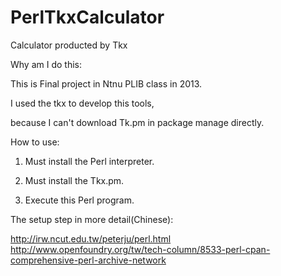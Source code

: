 PerlTkxCalculator
=================

Calculator producted by  Tkx

Why am I do this:

This is Final project in Ntnu PLIB class in 2013.

I used the tkx to develop this tools,

because I can't download Tk.pm in package manage directly.

How to use:

1. Must install the Perl interpreter.

2. Must install the Tkx.pm. 

3. Execute this Perl program.

The setup step in more detail(Chinese):

http://irw.ncut.edu.tw/peterju/perl.html 
http://www.openfoundry.org/tw/tech-column/8533-perl-cpan-comprehensive-perl-archive-network
